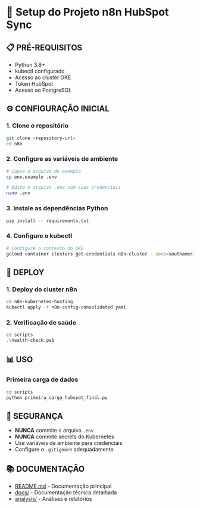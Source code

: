 # 🚀 **Setup do Projeto n8n HubSpot Sync**

## 📋 **PRÉ-REQUISITOS**

- Python 3.8+
- kubectl configurado
- Acesso ao cluster GKE
- Token HubSpot
- Acesso ao PostgreSQL

## ⚙️ **CONFIGURAÇÃO INICIAL**

### **1. Clone o repositório**
```bash
git clone <repository-url>
cd n8n
```

### **2. Configure as variáveis de ambiente**
```bash
# Copie o arquivo de exemplo
cp env.example .env

# Edite o arquivo .env com suas credenciais
nano .env
```

### **3. Instale as dependências Python**
```bash
pip install -r requirements.txt
```

### **4. Configure o kubectl**
```bash
# Configure o contexto do GKE
gcloud container clusters get-credentials n8n-cluster --zone=southamerica-east1-a
```

## 🔧 **DEPLOY**

### **1. Deploy do cluster n8n**
```bash
cd n8n-kubernetes-hosting
kubectl apply -f n8n-config-consolidated.yaml
```

### **2. Verificação de saúde**
```bash
cd scripts
.\health-check.ps1
```

## 📊 **USO**

### **Primeira carga de dados**
```bash
cd scripts
python primeira_carga_hubspot_final.py
```

## 🔐 **SEGURANÇA**

- **NUNCA** commite o arquivo `.env`
- **NUNCA** commite secrets do Kubernetes
- Use variáveis de ambiente para credenciais
- Configure o `.gitignore` adequadamente

## 📚 **DOCUMENTAÇÃO**

- [README.md](README.md) - Documentação principal
- [docs/](docs/) - Documentação técnica detalhada
- [analysis/](analysis/) - Análises e relatórios

